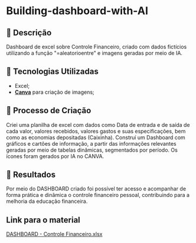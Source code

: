 # Building-dashboard-with-AI



## 📒 Descrição
Dashboard de excel sobre Controle Financeiro, criado com dados fictícios utilizando a função "=aleatorioentre" e imagens geradas por meio de IA.

## 🤖 Tecnologias Utilizadas
- Excel;
- **[Canva](https://www.canva.com/)** para criação de imagens;


## 🧐 Processo de Criação
Criei uma planilha de excel com dados como Data de entrada e de saída de cada valor, valores recebidos, valores gastos e suas especificações, bem como as economias depositadas (Caixinha). Construí um Dashboard com gráficos e cartões de informação, a partir das informações relevantes geradas por meio de tabelas dinâmicas, segmentados por período. Os ícones foram gerados por IA no CANVA.

## 🚀 Resultados
Por meio do DASHBOARD criado foi possível ter acesso e acompanhar de forma prática e dinâmica o controle financeiro pessoal, contribuindo para a melhoria da educação financeira.

## Link para o material
[DASHBOARD - Controle Financeiro.xlsx](https://github.com/user-attachments/files/18223668/DASHBOARD.-.Controle.Financeiro.xlsx)
